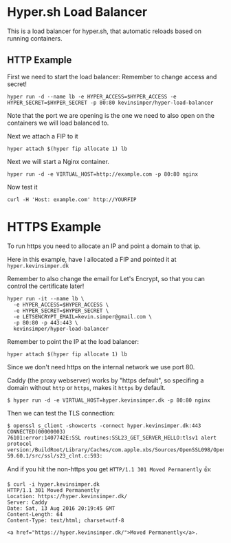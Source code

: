 # Hyper.sh Load Balancer

This is a load balancer for hyper.sh, that automatic reloads based on running containers.

## HTTP Example

First we need to start the load balancer:
Remember to change access and secret!
```
hyper run -d --name lb -e HYPER_ACCESS=$HYPER_ACCESS -e HYPER_SECRET=$HYPER_SECRET -p 80:80 kevinsimper/hyper-load-balancer
```

Note that the port we are opening is the one we need to also open on the containers we will load balanced to.

Next we attach a FIP to it

```
hyper attach $(hyper fip allocate 1) lb
```

Next we will start a Nginx container.

```
hyper run -d -e VIRTUAL_HOST=http://example.com -p 80:80 nginx
```

Now test it
```
curl -H 'Host: example.com' http://YOURFIP
```

# HTTPS Example

To run https you need to allocate an IP and point a domain to that ip.

Here in this example, have I allocated a FIP and pointed it at `hyper.kevinsimper.dk`

Remember to also change the email for Let's Encrypt, so that you can control the certificate later!

```
hyper run -it --name lb \
  -e HYPER_ACCESS=$HYPER_ACCESS \
  -e HYPER_SECRET=$HYPER_SECRET \
  -e LETSENCRYPT_EMAIL=kevin.simper@gmail.com \
  -p 80:80 -p 443:443 \
  kevinsimper/hyper-load-balancer
```

Remember to point the IP at the load balancer:

```
hyper attach $(hyper fip allocate 1) lb
```

Since we don't need https on the internal network we use port 80.

Caddy (the proxy webserver) works by "https default", so specifing a domain without `http` or `https`, makes it `https` by default.

```
$ hyper run -d -e VIRTUAL_HOST=hyper.kevinsimper.dk -p 80:80 nginx
```

Then we can test the TLS connection:

```
$ openssl s_client -showcerts -connect hyper.kevinsimper.dk:443
CONNECTED(00000003)
76101:error:1407742E:SSL routines:SSL23_GET_SERVER_HELLO:tlsv1 alert protocol version:/BuildRoot/Library/Caches/com.apple.xbs/Sources/OpenSSL098/OpenSSL098-59.60.1/src/ssl/s23_clnt.c:593:
```

And if you hit the non-https you get `HTTP/1.1 301 Moved Permanently` :+1::
```
$ curl -i hyper.kevinsimper.dk
HTTP/1.1 301 Moved Permanently
Location: https://hyper.kevinsimper.dk/
Server: Caddy
Date: Sat, 13 Aug 2016 20:19:45 GMT
Content-Length: 64
Content-Type: text/html; charset=utf-8

<a href="https://hyper.kevinsimper.dk/">Moved Permanently</a>.
```
